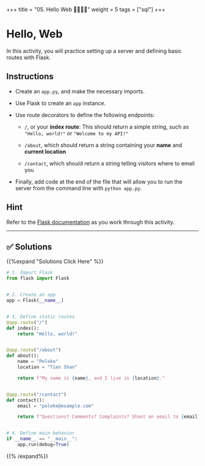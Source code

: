 +++
title = "05. Hello Web 👩‍🎓👨‍🎓"
weight = 5
tags = ["sql"] 
+++

# Hello, Web

In this activity, you will practice setting up a server and defining basic routes with Flask.

## Instructions

* Create an `app.py`, and make the necessary imports.

* Use Flask to create an `app` instance.

* Use route decorators to define the following endpoints:

    * `/`, or your **index route**: This should return a simple string, such as `"Hello, world!"` or `"Welcome to my API!"`

    * `/about`, which should return a string containing your **name** and **current location**

    * `/contact`, which should return a string telling visitors where to email you

* Finally, add code at the end of the file that will allow you to run the server from the command line with `python app.py`.

## Hint

Refer to the [Flask documentation](http://flask.pocoo.org/docs/0.12/quickstart/#a-minimal-application) as you work through this activity.

---

## ✅ Solutions
{{%expand "Solutions Click Here" %}}
```python
# 1. Import Flask
from flask import Flask


# 2. Create an app
app = Flask(__name__)


# 3. Define static routes
@app.route("/")
def index():
    return "Hello, world!"


@app.route("/about")
def about():
    name = "Peleke"
    location = "Tien Shan"

    return f"My name is {name}, and I live in {location}."


@app.route("/contact")
def contact():
    email = "peleke@example.com"

    return f"Questions? Comments? Complaints? Shoot an email to {email}."


# 4. Define main behavior
if __name__ == "__main__":
    app.run(debug=True)

```
{{% /expand%}}